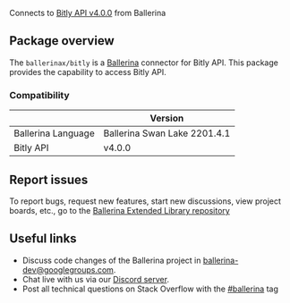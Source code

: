 Connects to [Bitly API v4.0.0](https://dev.bitly.com/api-reference) from Ballerina

## Package overview
The `ballerinax/bitly` is a [Ballerina](https://ballerina.io/) connector for Bitly API.
This package provides the capability to access Bitly API.

### Compatibility
|                               | Version                         |
|-------------------------------|---------------------------------|
| Ballerina Language            | Ballerina Swan Lake 2201.4.1      | 
| Bitly API                     | v4.0.0                          |

## Report issues
To report bugs, request new features, start new discussions, view project boards, etc., go to the [Ballerina Extended Library repository](https://github.com/ballerina-platform/ballerina-extended-library)

## Useful links
- Discuss code changes of the Ballerina project in [ballerina-dev@googlegroups.com](mailto:ballerina-dev@googlegroups.com).
- Chat live with us via our [Discord server](https://discord.gg/ballerinalang).
- Post all technical questions on Stack Overflow with the [#ballerina](https://stackoverflow.com/questions/tagged/ballerina) tag
